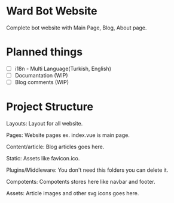 # Ward Bot Website
Complete bot website with Main Page, Blog, About page.

# Planned things
- [ ] i18n - Multi Language(Turkish, English)
- [ ] Documantation (WIP)
- [ ] Blog comments (WIP)

# Project Structure
 Layouts: Layout for all website.
 
 Pages: Website pages ex. index.vue is main page.
 
 Content/article: Blog articles goes here.
 
 Static: Assets like favicon.ico.
 
 Plugins/Middleware: You don't need this folders you can delete it.
 
 Compotents: Compotents stores here like navbar and footer.
 
 Assets: Article images and other svg icons goes here.
 
